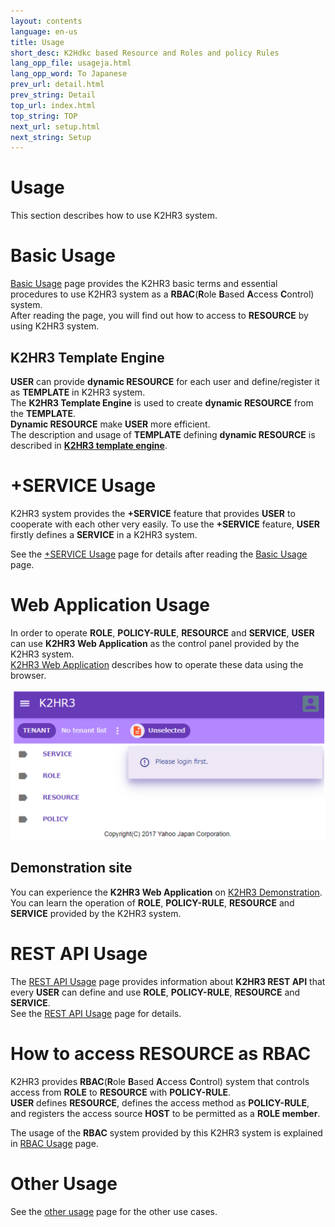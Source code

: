 ```yaml
---
layout: contents
language: en-us
title: Usage
short_desc: K2Hdkc based Resource and Roles and policy Rules
lang_opp_file: usageja.html
lang_opp_word: To Japanese
prev_url: detail.html
prev_string: Detail
top_url: index.html
top_string: TOP
next_url: setup.html
next_string: Setup
---
```


# Usage
This section describes how to use K2HR3 system.

# Basic Usage
[Basic Usage](usage_base.html) page provides the K2HR3 basic terms and essential procedures to use K2HR3 system as a **RBAC**(**R**ole **B**ased **A**ccess **C**ontrol) system.  
After reading the page, you will find out how to access to **RESOURCE** by using K2HR3 system.

## K2HR3 Template Engine
**USER** can provide **dynamic RESOURCE** for each user and define/register it as **TEMPLATE** in K2HR3 system.  
The **K2HR3 Template Engine** is used to create **dynamic RESOURCE** from the **TEMPLATE**.  
**Dynamic RESOURCE** make **USER** more efficient.  
The description and usage of **TEMPLATE** defining **dynamic RESOURCE** is described in [**K2HR3 template engine**](usage_template.html).

# +SERVICE Usage
K2HR3 system provides the **+SERVICE** feature that provides **USER** to cooperate with each other very easily.
To use the **+SERVICE** feature, **USER**  firstly defines a **SERVICE** in a K2HR3 system.

See the [+SERVICE Usage](usage_service.html) page for details after reading the [Basic Usage](usage_base.html) page.

# Web Application Usage
In order to operate **ROLE**, **POLICY-RULE**, **RESOURCE** and **SERVICE**, **USER** can use **K2HR3 Web Application** as the control panel provided by the K2HR3 system.  
[K2HR3 Web Application](usage_app.html) describes how to operate these data using the browser.  

![K2HR3 Usage - Application overview](images/usage_top_app_overview.png)

## Demonstration site
You can experience the **K2HR3 Web Application** on [K2HR3 Demonstration](https://demo.k2hr3.antpick.ax/).  
You can learn the operation of **ROLE**, **POLICY-RULE**, **RESOURCE** and **SERVICE** provided by the K2HR3 system.  

# REST API Usage
The [REST API Usage](api.html) page provides information about **K2HR3 REST API** that every **USER** can define and use **ROLE**, **POLICY-RULE**, **RESOURCE** and **SERVICE**.  
See the [REST API Usage](api.html) page for details.

# How to access RESOURCE as RBAC
K2HR3 provides **RBAC**(**R**ole **B**ased **A**ccess **C**ontrol) system that controls access from **ROLE** to **RESOURCE** with **POLICY-RULE**.  
**USER** defines **RESOURCE**, defines the access method as **POLICY-RULE**, and registers the access source **HOST** to be permitted as a **ROLE member**.  

The usage of the **RBAC** system provided by this K2HR3 system is explained in [RBAC Usage](usage_rbac.html) page.

# Other Usage
See the [other usage](usage_other.html) page for the other use cases.

